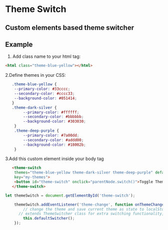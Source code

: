 # Theme Switch

## Custom elements based theme switcher

## Example

1. Add class name to your html tag:

```html
<html class="theme-blue-yellow"></html>
```

2.Define themes in your CSS:

```css
   .theme-blue-yellow {
    --primary-color: #33cccc;
    --secondary-color: #cccc33;
    --background-color: #051414;
   }
   .theme-dark-silver {
        --primary-color: #ffffff;
        --secondary-color: #bbbbbb;
        --background-color: #303030;
    }
    .theme-deep-purple {
        --primary-color: #7a00dd;
        --secondary-color: #addd00;
        --background-color: #18002b;
    }
```

3.Add this custom element inside your body tag

```html
   <theme-switch
    themes="theme-blue-yellow theme-dark-silver theme-deep-purple" default="theme-blue-yellow"
    key="my-themes">
    <button id="theme-switch" onclick="parentNode.switch()">Toggle Theme</button>
   </theme-switch>
```
```js
let themeSwitch = document.getElementById('theme-switch');

	themeSwitch.addEventListener('theme-change', function onThemeChange(event) {
		// change the theme and save current theme as state to localStorage to backend etc.
      // extends ThemeSwitcher class for extra switching functionality, default is to rotate themes.
		this.defaultSwitcher();
	});
```
